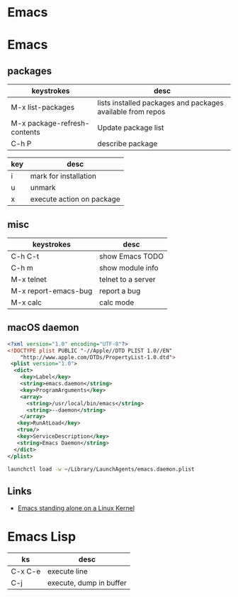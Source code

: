 # Emacs


# Emacs

## packages

keystrokes                   | desc
---                          | ---
M-x list-packages            | lists installed packages and packages available from repos
M-x package-refresh-contents | Update package list
C-h P <package>              | describe package

key | desc
--- | ---
i   | mark for installation
u   | unmark
x   | execute action on package

## misc

keystrokes           | desc
---                  | ---
C-h C-t              | show Emacs TODO
C-h m                | show module info
M-x telnet           | telnet to a server
M-x report-emacs-bug | report a bug
M-x calc             | calc mode

## macOS daemon

```xml
<?xml version="1.0" encoding="UTF-8"?>
<!DOCTYPE plist PUBLIC "-//Apple//DTD PLIST 1.0//EN"
    "http://www.apple.com/DTDs/PropertyList-1.0.dtd">
 <plist version="1.0">
  <dict>
    <key>Label</key>
    <string>emacs.daemon</string>
    <key>ProgramArguments</key>
    <array>
      <string>/usr/local/bin/emacs</string>
      <string>--daemon</string>
    </array>
   <key>RunAtLoad</key>
   <true/>
   <key>ServiceDescription</key>
   <string>Emacs Daemon</string>
  </dict>
</plist>
```

```bash
launchctl load -w ~/Library/LaunchAgents/emacs.daemon.plist
```

## Links

* [Emacs standing alone on a Linux Kernel](http://www.informatimago.com/linux/emacs-on-user-mode-linux.html)


# Emacs Lisp

ks      | desc
---     | ---
C-x C-e | execute line
C-j     | execute, dump in buffer

